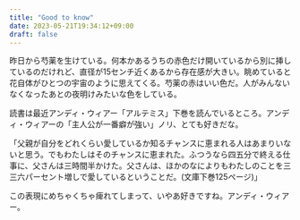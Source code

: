 ```yaml
---
title: "Good to know"
date: 2023-05-21T19:34:12+09:00
draft: false
---
```

昨日から芍薬を生けている。何本かあるうちの赤色だけ開いているから別に挿しているのだけれど、直径が15センチ近くあるから存在感が大きい。眺めていると花自体がひとつの宇宙のように思えてくる。芍薬の赤はいい色だ。人がみんないなくなったあとの夜明けみたいな色をしている。

読書は最近アンディ・ウィアー「アルテミス」下巻を読んでいるところ。アンディ・ウィアーの「主人公が一番癖が強い」ノリ、とても好きだな。

「父親が自分をどれくらい愛しているか知るチャンスに恵まれる人はあまりいないと思う。でもわたしはそのチャンスに恵まれた。ふつうなら四五分で終える仕事に、父さんは三時間半かけた。父さんは、ほかのなによりもわたしのことを三三六パーセント増しで愛しているということだ。(文庫下巻125ページ)」

この表現にめちゃくちゃ痺れてしまって、いやあ好きですね。アンディ・ウィアー。
